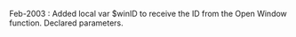 Feb-2003 : Added local var $winID to receive the ID from the Open Window function. Declared parameters.